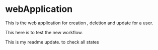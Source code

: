 # webApplication

This is the web application for creation , deletion and update for a user.


This here is to test the new workflow. 

This is my readme update. to check all states
